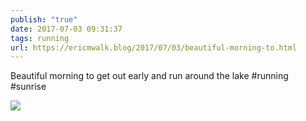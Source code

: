 ```yaml
---
publish: "true"
date: 2017-07-03 09:31:37
tags: running
url: https://ericmwalk.blog/2017/07/03/beautiful-morning-to.html
---
```


Beautiful morning to get out early and run around the lake #running #sunrise

![](https://ericmwalk.blog/uploads/2022/d652159f89.jpg)